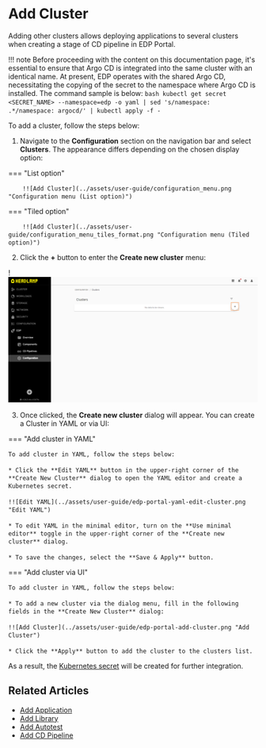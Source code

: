 # Add Cluster

Adding other clusters allows deploying applications to several clusters when creating a stage of CD pipeline in EDP Portal.

!!! note
    Before proceeding with the content on this documentation page, it's essential to ensure that Argo CD is integrated into the same cluster with an identical name. At present, EDP operates with the shared Argo CD, necessitating the copying of the secret to the namespace where Argo CD is installed. The command sample is below:
    ```bash
    kubectl get secret <SECRET_NAME> --namespace=edp -o yaml | sed 's/namespace: .*/namespace: argocd/' | kubectl apply -f -
    ```

To add a cluster, follow the steps below:

1. Navigate to the **Configuration** section on the navigation bar and select **Clusters**. The appearance differs depending on the chosen display option:

  === "List option"

        !![Add Cluster](../assets/user-guide/configuration_menu.png "Configuration menu (List option)")

  === "Tiled option"

        !![Add Cluster](../assets/user-guide/configuration_menu_tiles_format.png "Configuration menu (Tiled option)")

2. Click the **+** button to enter the **Create new cluster** menu:

  !![Add Cluster](../assets/user-guide/add_new_cluster.png "Add Cluster")

3. Once clicked, the **Create new cluster** dialog will appear. You can create a Cluster in YAML or via UI:

=== "Add cluster in YAML"

    To add cluster in YAML, follow the steps below:

    * Click the **Edit YAML** button in the upper-right corner of the **Create New Cluster** dialog to open the YAML editor and create a Kubernetes secret.

    !![Edit YAML](../assets/user-guide/edp-portal-yaml-edit-cluster.png "Edit YAML")

    * To edit YAML in the minimal editor, turn on the **Use minimal editor** toggle in the upper-right corner of the **Create new cluster** dialog.

    * To save the changes, select the **Save & Apply** button.

=== "Add cluster via UI"

    To add cluster in YAML, follow the steps below:

    * To add a new cluster via the dialog menu, fill in the following fields in the **Create New Cluster** dialog:

    !![Add Cluster](../assets/user-guide/edp-portal-add-cluster.png "Add Cluster")

    * Click the **Apply** button to add the cluster to the clusters list.

As a result, the [Kubernetes secret](https://argo-cd.readthedocs.io/en/stable/operator-manual/declarative-setup/#clusters) will be created for further integration.

## Related Articles

* [Add Application](add-application.md)
* [Add Library](add-library.md)
* [Add Autotest](add-autotest.md)
* [Add CD Pipeline](add-cd-pipeline.md)
